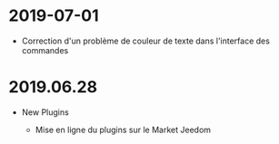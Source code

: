 ﻿2019-07-01
===

-   Correction d'un problème de couleur de texte dans l'interface des commandes

2019.06.28
===

-   New Plugins

    -   Mise en ligne du plugins sur le Market Jeedom
